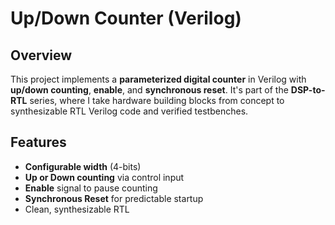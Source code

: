 # Up/Down Counter (Verilog)

## Overview
This project implements a **parameterized digital counter** in Verilog with **up/down counting**, **enable**, and **synchronous reset**. It's part of the **DSP-to-RTL** series, where I take hardware building blocks from concept to synthesizable RTL Verilog code and verified testbenches.

## Features
- **Configurable width** (4-bits)
- **Up or Down counting** via control input
- **Enable** signal to pause counting
- **Synchronous Reset** for predictable startup
- Clean, synthesizable RTL
